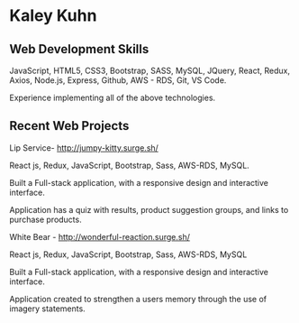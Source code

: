 # Kaley Kuhn

## Web Development Skills
JavaScript, HTML5, CSS3, Bootstrap, SASS, MySQL, JQuery, React, Redux, Axios, Node.js, Express, Github, AWS - RDS, Git, VS Code.

Experience implementing all of the above technologies.

## Recent Web Projects
Lip Service-​ ​http://jumpy-kitty.surge.sh/

React js, Redux, JavaScript, Bootstrap, Sass, AWS-RDS, MySQL.

Built a Full-stack application, with a responsive design and interactive interface.

Application has a quiz with results, product suggestion groups, and links to purchase products.

White Bear -​ ​http://wonderful-reaction.surge.sh/

React js, Redux, JavaScript, Bootstrap, Sass, AWS-RDS, MySQL

Built a Full-stack application, with a responsive design and interactive interface.

Application created to strengthen a users memory through the use of imagery statements.

